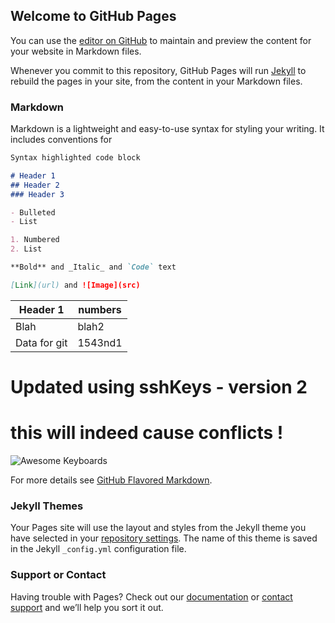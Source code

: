 ## Welcome to GitHub Pages

You can use the [editor on GitHub](https://github.com/jermsanchez/jermsanchez-stareast17/edit/master/README.md) to maintain and preview the content for your website in Markdown files.

Whenever you commit to this repository, GitHub Pages will run [Jekyll](https://jekyllrb.com/) to rebuild the pages in your site, from the content in your Markdown files.

### Markdown

Markdown is a lightweight and easy-to-use syntax for styling your writing. It includes conventions for

```markdown
Syntax highlighted code block

# Header 1
## Header 2
### Header 3

- Bulleted
- List

1. Numbered
2. List

**Bold** and _Italic_ and `Code` text

[Link](url) and ![Image](src)
```

|Header 1| numbers|
|--------|--------|
|Blah| blah2| 
|Data for git | 1543nd1 |

# Updated using sshKeys - version 2
# this will indeed cause conflicts ! 

![Awesome Keyboards](https://massdrop-s3.imgix.net/product-images/magicforce-68-key-mini-mechanical-keyboard/MD-21938_20160622124549_bc41b1d6a2f11eaf.jpg?auto=format&fm=jpg&fit=crop&w=473&dpr=1)

For more details see [GitHub Flavored Markdown](https://guides.github.com/features/mastering-markdown/).

### Jekyll Themes

Your Pages site will use the layout and styles from the Jekyll theme you have selected in your [repository settings](https://github.com/jermsanchez/jermsanchez-stareast17/settings). The name of this theme is saved in the Jekyll `_config.yml` configuration file.

### Support or Contact

Having trouble with Pages? Check out our [documentation](https://help.github.com/categories/github-pages-basics/) or [contact support](https://github.com/contact) and we’ll help you sort it out.
